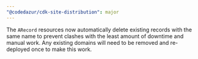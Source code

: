 ```yaml
---
"@codedazur/cdk-site-distribution": major
---
```


The `ARecord` resources now automatically delete existing records with the same name to prevent clashes with the least amount of downtime and manual work. Any existing domains will need to be removed and re-deployed once to make this work.
